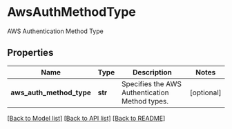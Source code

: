 # AwsAuthMethodType

AWS Authentication Method Type

## Properties
Name | Type | Description | Notes
------------ | ------------- | ------------- | -------------
**aws_auth_method_type** | **str** | Specifies the AWS Authentication Method types. | [optional] 

[[Back to Model list]](../README.md#documentation-for-models) [[Back to API list]](../README.md#documentation-for-api-endpoints) [[Back to README]](../README.md)


